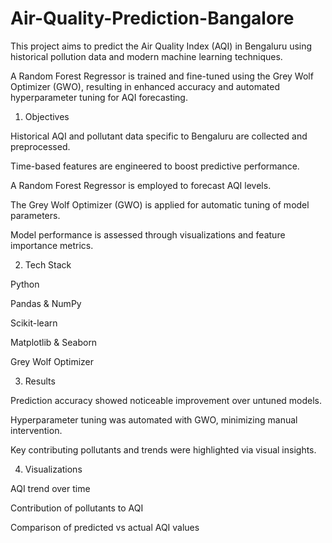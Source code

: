 # Air-Quality-Prediction-Bangalore
This project aims to predict the Air Quality Index (AQI) in Bengaluru using historical pollution data and modern machine learning techniques.

A Random Forest Regressor is trained and fine-tuned using the Grey Wolf Optimizer (GWO), resulting in enhanced accuracy and automated hyperparameter tuning for AQI forecasting.

1. Objectives

Historical AQI and pollutant data specific to Bengaluru are collected and preprocessed.

Time-based features are engineered to boost predictive performance.

A Random Forest Regressor is employed to forecast AQI levels.

The Grey Wolf Optimizer (GWO) is applied for automatic tuning of model parameters.

Model performance is assessed through visualizations and feature importance metrics.

2. Tech Stack

Python

Pandas & NumPy

Scikit-learn

Matplotlib & Seaborn

Grey Wolf Optimizer

3. Results

Prediction accuracy showed noticeable improvement over untuned models.

Hyperparameter tuning was automated with GWO, minimizing manual intervention.

Key contributing pollutants and trends were highlighted via visual insights.

4. Visualizations

AQI trend over time

Contribution of pollutants to AQI

Comparison of predicted vs actual AQI values
